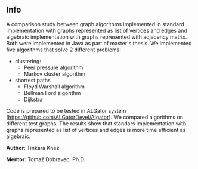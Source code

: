 ## Info

A comparison study between graph algorithms implemented in standard implementation with graphs represented as list of vertices and edges and algebraic implementation with graphs represented with adjacency matrix. Both were implemented in Java as part of master's thesis.
We implemented five algorithms that solve 2 different problems:
- clustering:
   - Peer pressure algorithm
   - Markov cluster algorithm
- shortest paths
   - Floyd Warshall algorithm
   - Bellman Ford algorithm
   - Dijkstra


Code is prepared to be tested in ALGator system (https://github.com/ALGatorDevel/Algator).
We compared algorithms on different test graphs.
The results show that standars implementation with graphs represented as list of vertices and edges is more time efficient as algebraic.

**Author**: Tinkara Knez

**Mentor**: Tomaž Dobravec, Ph.D.
